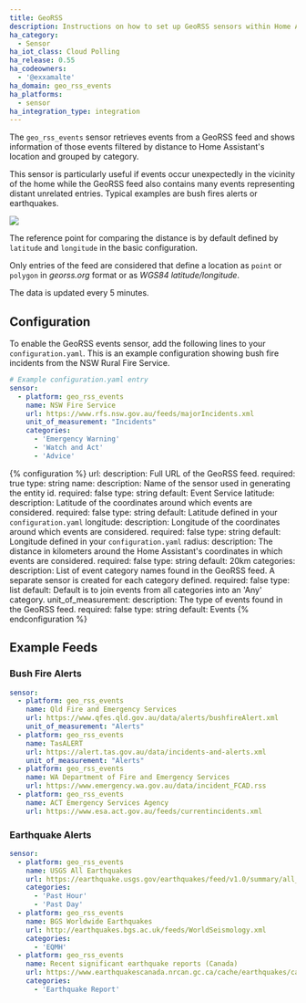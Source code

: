 ```yaml
---
title: GeoRSS
description: Instructions on how to set up GeoRSS sensors within Home Assistant.
ha_category:
  - Sensor
ha_iot_class: Cloud Polling
ha_release: 0.55
ha_codeowners:
  - '@exxamalte'
ha_domain: geo_rss_events
ha_platforms:
  - sensor
ha_integration_type: integration
---
```


The `geo_rss_events` sensor retrieves events from a GeoRSS feed and shows information of those events filtered by distance to Home Assistant's location and grouped by category.

This sensor is particularly useful if events occur unexpectedly in the vicinity of the home while the GeoRSS feed also contains many events representing distant unrelated entries. Typical examples are bush fires alerts or earthquakes.

<p class='img'>
  <img src='/images/screenshots/geo-rss-incidents-group-screenshot.png' />
</p>

The reference point for comparing the distance is by default defined by `latitude` and `longitude` in the basic configuration.

Only entries of the feed are considered that define a location as `point` or `polygon` in *georss.org* format or as *WGS84 latitude/longitude*.

The data is updated every 5 minutes.

## Configuration

To enable the GeoRSS events sensor, add the following lines to your `configuration.yaml`. This is an example configuration showing bush fire incidents from the NSW Rural Fire Service.

```yaml
# Example configuration.yaml entry
sensor:
  - platform: geo_rss_events
    name: NSW Fire Service
    url: https://www.rfs.nsw.gov.au/feeds/majorIncidents.xml
    unit_of_measurement: "Incidents"
    categories:
      - 'Emergency Warning'
      - 'Watch and Act'
      - 'Advice'
```

{% configuration %}
url:
  description: Full URL of the GeoRSS feed.
  required: true
  type: string
name:
  description: Name of the sensor used in generating the entity id.
  required: false
  type: string
  default: Event Service
latitude:
  description: Latitude of the coordinates around which events are considered.
  required: false
  type: string
  default: Latitude defined in your `configuration.yaml`
longitude:
  description: Longitude of the coordinates around which events are considered.
  required: false
  type: string
  default: Longitude defined in your `configuration.yaml`
radius:
  description: The distance in kilometers around the Home Assistant's coordinates in which events are considered.
  required: false
  type: string
  default: 20km
categories:
  description: List of event category names found in the GeoRSS feed. A separate sensor is created for each category defined.
  required: false
  type: list
  default: Default is to join events from all categories into an 'Any' category.
unit_of_measurement:
  description: The type of events found in the GeoRSS feed.
  required: false
  type: string
  default: Events
{% endconfiguration %}

## Example Feeds

### Bush Fire Alerts

```yaml
sensor:
  - platform: geo_rss_events
    name: Qld Fire and Emergency Services
    url: https://www.qfes.qld.gov.au/data/alerts/bushfireAlert.xml
    unit_of_measurement: "Alerts"
  - platform: geo_rss_events
    name: TasALERT
    url: https://alert.tas.gov.au/data/incidents-and-alerts.xml
    unit_of_measurement: "Alerts"
  - platform: geo_rss_events
    name: WA Department of Fire and Emergency Services
    url: https://www.emergency.wa.gov.au/data/incident_FCAD.rss
  - platform: geo_rss_events
    name: ACT Emergency Services Agency
    url: https://www.esa.act.gov.au/feeds/currentincidents.xml
```

### Earthquake Alerts

```yaml
sensor:
  - platform: geo_rss_events
    name: USGS All Earthquakes
    url: https://earthquake.usgs.gov/earthquakes/feed/v1.0/summary/all_day.atom
    categories:
      - 'Past Hour'
      - 'Past Day'
  - platform: geo_rss_events
    name: BGS Worldwide Earthquakes
    url: http://earthquakes.bgs.ac.uk/feeds/WorldSeismology.xml
    categories:
      - 'EQMH'
  - platform: geo_rss_events
    name: Recent significant earthquake reports (Canada)
    url: https://www.earthquakescanada.nrcan.gc.ca/cache/earthquakes/canada-en.atom
    categories:
      - 'Earthquake Report'
```
